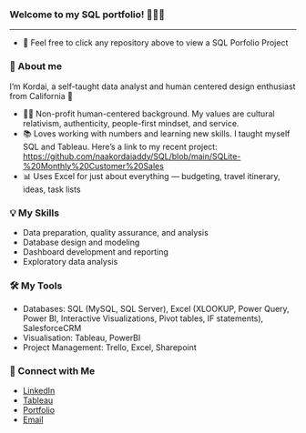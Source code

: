 ### Welcome to my SQL portfolio! 👩🏾‍💻

---

- 🔨 Feel free to click any repository above to view a SQL Porfolio Project


### 🌟 About me

I’m Kordai, a self-taught data analyst and human centered design enthusiast from California 🌄
- 🫶🏾 Non-profit human-centered background. My values are cultural relativism, authenticity, people-first mindset, and service.
- 📚 Loves working with numbers and learning new skills. I taught myself SQL and Tableau. Here’s a link to my recent project: https://github.com/naakordaiaddy/SQL/blob/main/SQLite-%20Monthly%20Customer%20Sales
- 📊 Uses Excel for just about everything — budgeting, travel itinerary, ideas, task lists

### 💡 My Skills

- Data preparation, quality assurance, and analysis
- Database design and modeling
- Dashboard development and reporting
- Exploratory data analysis

### 🛠️ My Tools

- Databases: SQL (MySQL, SQL Server), Excel (XLOOKUP, Power Query, Power BI, Interactive Visualizations, Pivot tables, IF statements), SalesforceCRM
- Visualisation: Tableau, PowerBI
- Project Management: Trello, Excel, Sharepoint

### 🧩 Connect with Me

- [LinkedIn](https://www.linkedin.com/in/kordai)
- [Tableau](https://public.tableau.com/app/profile/kordai)
- [Portfolio](https://kordai.me/)
- [Email](mailto:naakordaiaddy@gmail.com)
